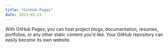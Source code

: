 ```yaml
---
title: "GitHub-Pages"
date: 2023-05-21
---
```

With GitHub Pages, you can host project blogs, documentation, resumes, portfolios, or any other static content you'd like. Your GitHub repository can easily become its own website.
